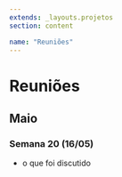 ```yaml
---
extends: _layouts.projetos
section: content

name: "Reuniões"
---
```

# Reuniões

## Maio

### Semana 20 (16/05)
- o que foi discutido

